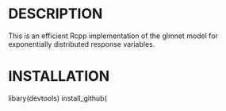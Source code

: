 # DESCRIPTION
This is an efficient Rcpp implementation of the glmnet model for exponentially distributed response variables.

# INSTALLATION
libary(devtools)
install_github(

